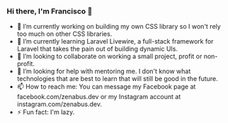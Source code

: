 ### Hi there, I'm Francisco 👋

- 🔭 I’m currently working on building my own CSS library so I won't rely too much on other CSS libraries.
- 🌱 I’m currently learning Laravel Livewire, a full-stack framework for Laravel that takes the pain out of building dynamic UIs.
- 👯 I’m looking to collaborate on working a small project, profit or non-profit.
- 🤔 I’m looking for help with mentoring me. I don't know what technologies that are best to learn that will still be good in the future.
- 📫 How to reach me: You can message my Facebook page at facebook.com/zenabus.dev or my Instagram account at instagram.com/zenabus.dev.
- ⚡ Fun fact: I'm lazy.
